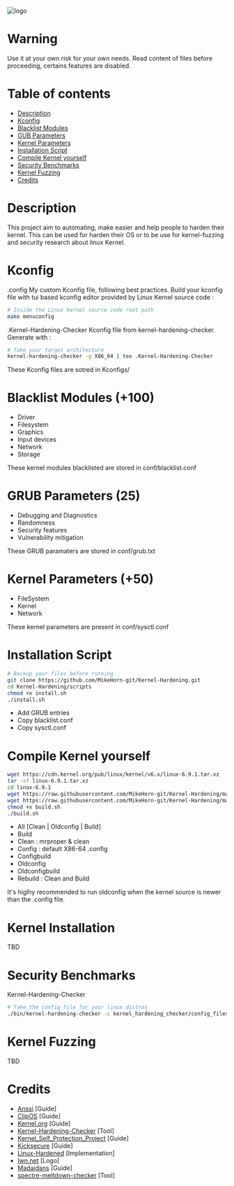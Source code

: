 ![logo](https://github.com/MikeHorn-git/Kernel-Hardening/assets/123373126/e4fca8a7-782a-42a7-863e-431a94660313)

# Warning
Use it at your own risk for your own needs. Read content of files before proceeding, certains features are disabled.

# Table of contents
* [Description](https://github.com/MikeHorn-git/Kernel-Hardening#description)
* [Kconfig](https://github.com/MikeHorn-git/Kernel-Hardening#kconfig)
* [Blacklist Modules](https://github.com/MikeHorn-git/Kernel-Hardening#blacklist-modules-100)
* [GUB Parameters](https://github.com/MikeHorn-git/Kernel-Hardening#grub-parameters)
* [Kernel Parameters](https://github.com/MikeHorn-git/Kernel-Hardening#kernel-parameters-50)
* [Installation Script](https://github.com/MikeHorn-git/Kernel-Hardening#installation-script)
* [Compile Kernel yourself](https://github.com/MikeHorn-git/Kernel-Hardening#compile-kernel-yourself)
* [Security Benchmarks](https://github.com/MikeHorn-git/Kernel-Hardening#security-benchmarks)
* [Kernel Fuzzing](https://github.com/MikeHorn-git/Kernel-Hardening#kernel-fuzzing)
* [Credits](https://github.com/MikeHorn-git/Kernel-Hardening#credits)

# Description
This project aim to automating, make easier and help people to harden their kernel. This can be used for harden their OS or to be use for kernel-fuzzing and security research about linux Kernel.

# Kconfig
.config
My custom Kconfig file, following best practices.
Build your kconfig file with tui based kconfig editor provided by Linux Kernel source code :
```bash
# Inside the Linux kernel source code root path
make menuconfig
```
.Kernel-Hardening-Checker
Kconfig file from kernel-hardening-checker.
Generate with :
```bash
# Take your target architecture
kernel-hardening-checker -g X86_64 | tee .Kernel-Hardening-Checker
```
These Kconfig files are sotred in Kconfigs/

# Blacklist Modules (+100)
* Driver
* Filesystem
* Graphics
* Input devices
* Network
* Storage

These kernel modules blacklisted are stored in conf/blacklist.conf

# GRUB Parameters (25)
* Debugging and Diagnostics
* Randomness
* Security features
* Vulnerability mitigation

These GRUB paramaters are stored in conf/grub.txt

# Kernel Parameters (+50)
* FileSystem
* Kernel
* Network

These kernel parameters are present in conf/sysctl.conf

# Installation Script
```bash
# Backup your files before running
git clone https://github.com/MikeHorn-git/Kernel-Hardening.git
cd Kernel-Hardening/scripts
chmod +x install.sh
./install.sh
```
* Add GRUB entries
* Copy blacklist.conf
* Copy sysctl.conf

# Compile Kernel yourself
```bash
wget https://cdn.kernel.org/pub/linux/kernel/v6.x/linux-6.9.1.tar.xz
tar -xf linux-6.9.1.tar.xz
cd linux-6.9.1
wget https://raw.githubusercontent.com/MikeHorn-git/Kernel-Hardening/main/Kconfigs/.config
wget https://raw.githubusercontent.com/MikeHorn-git/Kernel-Hardening/main/scripts/build.sh
chmod +x build.sh
./build.sh
```
* All [Clean | Oldconfig | Build]
* Build
* Clean : mrproper & clean
* Config : default X86-64 .config
* Configbuild
* Oldconfig
* Oldconfigbuild
* Rebuild : Clean and Build

It's higlhy recommended to run oldconfig when the kernel source is newer than the .config file.

# Kernel Installation
TBD

# Security Benchmarks
Kernel-Hardening-Checker
```bash
# Take the config file for your linux distros
./bin/kernel-hardening-checker -c kernel_hardening_checker/config_files/distros/Archlinux-hardened.config -l /proc/cmdline -s kernel_hardening_checker/config_files/distros/example_sysctls.txt
```

# Kernel Fuzzing
TBD

# Credits
* [Anssi](https://cyber.gouv.fr/publications/recommandations-de-securite-relatives-un-systeme-gnulinux) [Guide]
* [ClipOS](https://docs.clip-os.org/clipos/kernel.html#configuration) [Guide]
* [Kernel.org](https://www.kernel.org/doc/html/latest/admin-guide/kernel-parameters.html) [Guide]
* [Kernel-Hardening-Checker](https://github.com/a13xp0p0v/kernel-hardening-checker) [Tool]
* [Kernel_Self_Protection_Project](https://kernsec.org/wiki/index.php/Kernel_Self_Protection_Project/Recommended_Settings) [Guide]
* [Kicksecure](https://github.com/Kicksecure) [Guide]
* [Linux-Hardened](https://github.com/anthraxx/linux-hardened) [Implementation]
* [lwn.net](https://lwn.net/) [Logo]
* [Madaidans](https://madaidans-insecurities.github.io/guides/linux-hardening.html#kernel) [Guide]
* [spectre-meltdown-checker](https://github.com/speed47/spectre-meltdown-checker) [Tool]
